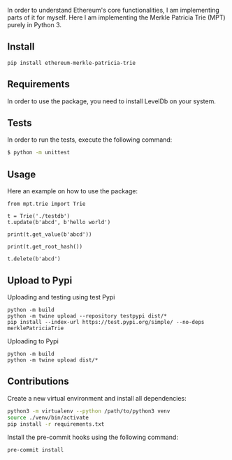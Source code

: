 In order to understand Ethereum's core functionalities, I am implementing parts of it for myself. Here I am implementing
the Merkle Patricia Trie (MPT) purely in Python 3.

## Install

```shell
pip install ethereum-merkle-patricia-trie
```

## Requirements

In order to use the package, you need to install LevelDb on your system.

## Tests

In order to run the tests, execute the following command:
```bash
$ python -m unittest
```
## Usage

Here an example on how to use the package:


    from mpt.trie import Trie

    t = Trie('./testdb')
    t.update(b'abcd', b'hello world')

    print(t.get_value(b'abcd'))

    print(t.get_root_hash())

    t.delete(b'abcd')


## Upload to Pypi

Uploading and testing using test Pypi

    python -m build
    python -m twine upload --repository testpypi dist/*
    pip install --index-url https://test.pypi.org/simple/ --no-deps merklePatriciaTrie


Uploading to Pypi

    python -m build
    python -m twine upload dist/*

## Contributions

Create a new virtual environment and install all dependencies:
```bash
python3 -m virtualenv --python /path/to/python3 venv
source ./venv/bin/activate
pip install -r requirements.txt
```

Install the pre-commit hooks using the following command:
```bash
pre-commit install
```
